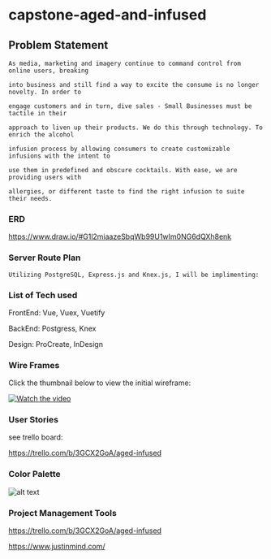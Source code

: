 # capstone-aged-and-infused

## Problem Statement

	As media, marketing and imagery continue to command control from online users, breaking 
	
	into business and still find a way to excite the consume is no longer novelty. In order to 
	
	engage customers and in turn, dive sales - Small Businesses must be tactile in their 
	
	approach to liven up their products. We do this through technology. To enrich the alcohol 
	
	infusion process by allowing consumers to create customizable infusions with the intent to 
	
	use them in predefined and obscure cocktails. With ease, we are providing users with 
	
	allergies, or different taste to find the right infusion to suite their needs.



### ERD 
https://www.draw.io/#G1l2miaazeSbqWb99U1wIm0NG6dQXh8enk


### Server Route Plan

```
Utilizing PostgreSQL, Express.js and Knex.js, I will be implimenting:

```

### List of Tech used
FrontEnd: Vue, Vuex, Vuetify

BackEnd: Postgress, Knex

Design: ProCreate, InDesign


### Wire Frames
Click the thumbnail below to view the initial wireframe:


[![Watch the video](https://i.ytimg.com/vi/nGJvzOBgFOg/1.jpg "target=_blank")](https://youtu.be/nGJvzOBgFOg)

### User Stories
see trello board:


https://trello.com/b/3GCX2GoA/aged-infused

### Color Palette 
![alt text](https://drive.google.com/file/d/0By_oA_Z0oxCGRVlXcVgtcTJqbkRwUXpvU3p3alBzcS1GdEVV/view?usp=sharing "Color Scheme")

### Project Management Tools
https://trello.com/b/3GCX2GoA/aged-infused

https://www.justinmind.com/
